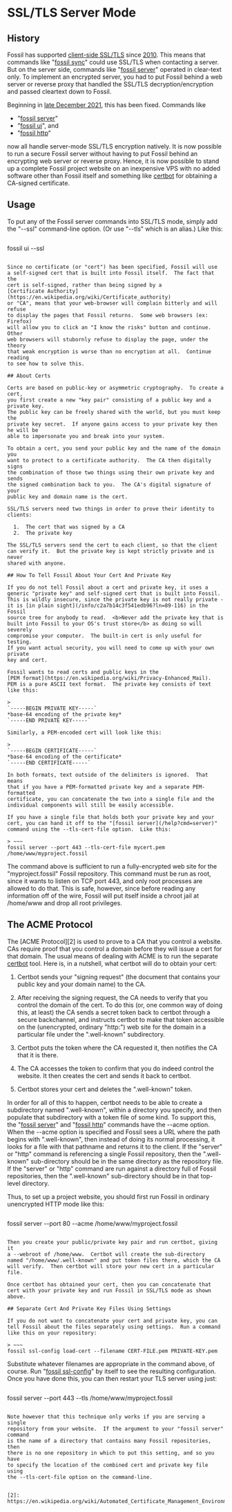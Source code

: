 # SSL/TLS Server Mode

## History

Fossil has supported [client-side SSL/TLS][0] since [2010][1].  This means
that commands like "[fossil sync](/help?cmd=sync)" could use SSL/TLS when
contacting a server.  But on the server side, commands like
"[fossil server](/help?cmd=server)" operated in clear-text only.  To implement
an encrypted server, you had to put Fossil behind a web server or reverse
proxy that handled the SSL/TLS decryption/encryption and passed cleartext
down to Fossil.

[0]: ./ssl.wiki
[1]: /timeline?c=b05cb4a0e15d0712&y=ci&n=13

Beginning in [late December 2021](/timeline?c=f6263bb64195b07f&y=a&n=13),
this has been fixed.  Commands like

  * "[fossil server](/help?cmd=server)"
  * "[fossil ui](/help?cmd=ui)", and
  * "[fossil http](/help?cmd=http)"

now all handle server-mode SSL/TLS encryption natively.  It is now possible
to run a secure Fossil server without having to put Fossil behind an encrypting
web server or reverse proxy.  Hence, it is now possible to stand up a complete
Fossil project website on an inexpensive VPS with no added software other than
Fossil itself and something like [certbot](https://certbot.eff.org) for
obtaining a CA-signed certificate.

## Usage

To put any of the Fossil server commands into SSL/TLS mode, simply
add the "--ssl" command-line option.  (Or use "--tls" which is an
alias.)  Like this:

> ~~~
fossil ui --ssl
~~~

Since no certificate (or "cert") has been specified, Fossil will use
a self-signed cert that is built into Fossil itself.  The fact that the
cert is self-signed, rather than being signed by a
[Certificate Authority](https://en.wikipedia.org/wiki/Certificate_authority)
or "CA", means that your web-browser will complain bitterly and will refuse
to display the pages that Fossil returns.  Some web browsers (ex: Firefox)
will allow you to click an "I know the risks" button and continue.  Other
web browsers will stubornly refuse to display the page, under the theory
that weak encryption is worse than no encryption at all.  Continue reading
to see how to solve this.

## About Certs

Certs are based on public-key or asymmetric cryptography.  To create a cert,
you first create a new "key pair" consisting of a public key and a private key.
The public key can be freely shared with the world, but you must keep the
private key secret.  If anyone gains access to your private key then he will be
able to impersonate you and break into your system.

To obtain a cert, you send your public key and the name of the domain you
want to protect to a certificate authority.  The CA then digitally signs
the combination of those two things using their own private key and sends
the signed combination back to you.  The CA's digital signature of your
public key and domain name is the cert.

SSL/TLS servers need two things in order to prove their identity to clients:

  1.  The cert that was signed by a CA
  2.  The private key

The SSL/TLS servers send the cert to each client, so that the client
can verify it.  But the private key is kept strictly private and is never
shared with anyone.

## How To Tell Fossil About Your Cert And Private Key

If you do not tell Fossil about a cert and private key, it uses a
generic "private key" and self-signed cert that is built into Fossil.
This is wildly insecure, since the private key is not really private - 
it is [in plain sight](/info/c2a7b14c3f541edb96?ln=89-116) in the Fossil
source tree for anybody to read.  <b>Never add the private key that is
built into Fossil to your OS's trust store</b> as doing so will severely
compromise your computer.  The built-in cert is only useful for testing.
If you want actual security, you will need to come up with your own private
key and cert.

Fossil wants to read certs and public keys in the 
[PEM format](https://en.wikipedia.org/wiki/Privacy-Enhanced_Mail).
PEM is a pure ASCII text format.  The private key consists of text
like this:

>
`-----BEGIN PRIVATE KEY-----`  
*base-64 encoding of the private key*  
`-----END PRIVATE KEY-----`

Similarly, a PEM-encoded cert will look like this:

>
`-----BEGIN CERTIFICATE-----`  
*base-64 encoding of the certificate*  
`-----END CERTIFICATE-----`

In both formats, text outside of the delimiters is ignored.  That means
that if you have a PEM-formatted private key and a separate PEM-formatted
certificate, you can concatenate the two into a single file and the
individual components will still be easily accessible.

If you have a single file that holds both your private key and your
cert, you can hand it off to the "[fossil server](/help?cmd=server)"
command using the --tls-cert-file option.  Like this:

> ~~~
fossil server --port 443 --tls-cert-file mycert.pem /home/www/myproject.fossil
~~~

The command above is sufficient to run a fully-encrypted web site for
the "myproject.fossil" Fossil repository.  This command must be run as
root, since it wants to listen on TCP port 443, and only root processes are
allowed to do that.  This is safe, however, since before reading any
information off of the wire, Fossil will put itself inside a chroot jail
at /home/www and drop all root privileges.

## The ACME Protocol

The [ACME Protocol][2] is used to prove to a CA that you control a
website.  CAs require proof that you control a domain before they
will issue a cert for that domain.  The usual means of dealing
with ACME is to run the separate [certbot](https://certbot.eff.org) tool.
Here is, in a nutshell, what certbot will do to obtain your cert:

  1.  Certbot sends your "signing request" (the document that contains
      your public key and your domain name) to the CA.

  2.  After receiving the signing request, the CA needs to verify that you
      control the domain of the cert.  To do this (or, one common
      way of doing this, at least) the CA sends a secret token back to
      certbot through a secure backchannel, and instructs certbot to make
      that token accessible on the (unencrypted, ordinary "http:") web site
      for the domain in a particular file under the ".well-known" subdirectory.

  3.  Certbot puts the token where the CA requested it, then notifies the
      CA that it is there.

  4.  The CA accesses the token to confirm that you do indeed control the
      website.  It then creates the cert and sends it back to certbot.

  5.  Certbot stores your cert and deletes the ".well-known" token.

In order for all of this to happen, certbot needs to be able to create
a subdirectory named ".well-known", within a directory you specify, and
then populate that subdirectory with a token file of some kind.  To support
this, the "[fossil server](/help?cmd=server)" and
"[fossil http](/help?cmd=http)" commands have the --acme option.
When the --acme option is specified and Fossil sees a URL where the path
begins with ".well-known", then instead of doing its normal processing, it
looks for a file with that pathname and returns it to the client.  If
the "server" or "http" command is referencing a single Fossil repository,
then the ".well-known" sub-directory should be in the same directory as
the repository file.  If the "server" or "http" command are run against
a directory full of Fossil repositories, then the ".well-known" sub-directory
should be in that top-level directory.

Thus, to set up a project website, you should first run Fossil in ordinary
unencrypted HTTP mode like this:

> ~~~
fossil server --port 80 --acme /home/www/myproject.fossil
~~~

Then you create your public/private key pair and run certbot, giving it
a --webroot of /home/www.  Certbot will create the sub-directory
named "/home/www/.well-known" and put token files there, which the CA
will verify.  Then certbot will store your new cert in a particular file.

Once certbot has obtained your cert, then you can concatenate that
cert with your private key and run Fossil in SSL/TLS mode as shown above.

## Separate Cert And Private Key Files Using Settings

If you do not want to concatenate your cert and private key, you can
tell Fossil about the files separately using settings.  Run a command
like this on your repository:

> ~~~
fossil ssl-config load-cert --filename CERT-FILE.pem PRIVATE-KEY.pem
~~~

Substitute whatever filenames are appropriate in the command above, of
course.  Run "[fossil ssl-config](/help?cmd=ssl-config)" by itself to see
the resulting configuration.  Once you have done this, you can then
restart your TLS server using just:

> ~~~
fossil server --port 443 --tls /home/www/myproject.fossil
~~~

Note however that this technique only works if you are serving a single
repository from your website.  If the argument to your "fossil server" command
is the name of a directory that contains many Fossil repositories, then
there is no one repository in which to put this setting, and so you have
to specify the location of the combined cert and private key file using
the --tls-cert-file option on the command-line.


[2]: https://en.wikipedia.org/wiki/Automated_Certificate_Management_Environment
